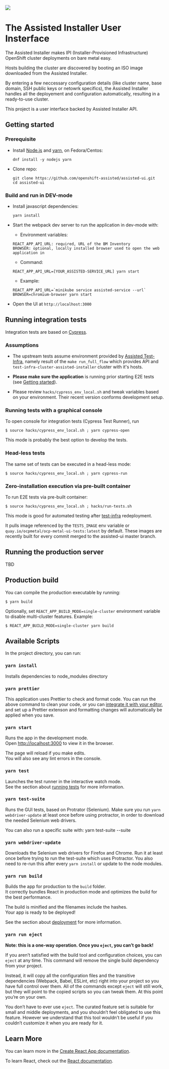 ![](https://github.com/openshift-assisted/assisted-ui/workflows/Build%20and%20push/badge.svg)

# The Assisted Installer User Insterface

The Assisted Installer makes IPI (Installer-Provisioned Infrastructure) OpenShift cluster deployments on bare metal easy.

Hosts building the cluster are discovered by booting an ISO image downloaded from the Assisted Installer.

By entering a few neccessary configuration details (like cluster name, base domain, SSH public keys or netowrk specifics), the Assisted Installer handles all the deployement and configuration automatically, resulting in a ready-to-use cluster.

This project is a user interface backed by Assisted Installer API.

## Getting started

### Prerequisite

- Install [Node.js](https://nodejs.org/en) and [yarn](https://yarnpkg.com/), on Fedora/Centos:
  ```
  dnf install -y nodejs yarn
  ```
- Clone repo:
  ```
  git clone https://github.com/openshift-assisted/assisted-ui.git
  cd assisted-ui
  ```

### Build and run in DEV-mode

- Install javascript dependencies:
  ```
  yarn install
  ```
- Start the webpack dev server to run the application in dev-mode with:

  - Environment variables:

  ```
  REACT_APP_API_URL: required, URL of the BM Inventory
  BROWSER: optional, locally installed browser used to open the web application in
  ```

  - Command:

  ```
  REACT_APP_API_URL=[YOUR_ASSISTED-SERVICE_URL] yarn start
  ```

  - Example:

  ```
  REACT_APP_API_URL=`minikube service assisted-service --url` BROWSER=chromium-browser yarn start
  ```

- Open the UI at `http://localhost:3000`

## Running integration tests

Integration tests are based on [Cypress](https://www.cypress.io/).

### Assumptions
- The upstream tests assume environment provided by [Assisted Test-Infra](https://github.com/openshift/assisted-test-infra), namely result of the `make run_full_flow` which provides API and `test-infra-cluster-assisted-installer` cluster with it's hosts.

- **Please make sure the application** is running prior starting E2E tests (see [Getting started](#2-getting-started)).

- Please review `hacks/cypress_env_local.sh` and tweak variables based on your environment. Their recent version conforms development setup.

### Running tests with a graphical console
To open console for integration tests (Cypress Test Runner), run

```
$ source hacks/cypress_env_local.sh ; yarn cypress-open
```
This mode is probably the best option to develop the tests.

### Head-less tests
The same set of tests can be executed in a head-less mode:

```
$ source hacks/cypress_env_local.sh ; yarn cypress-run
```

### Zero-installation execution via pre-built container
To run E2E tests via pre-built container:

```
$ source hacks/cypress_env_local.sh ; hacks/run-tests.sh
```
This mode is good for automated testing after [test-infra](https://github.com/openshift/assisted-test-infra) redeployment.

It pulls image referenced by the `TESTS_IMAGE` env variable or `quay.io/ocpmetal/ocp-metal-ui-tests:latest` by default. These images are recently built for every commit merged to the assisted-ui master branch.

## Running the production server

TBD

## Production build

You can compile the production executable by running:

```
$ yarn build
```

Optionally, set `REACT_APP_BUILD_MODE=single-cluster` environment variable to disable multi-cluster features.
Example:

```
$ REACT_APP_BUILD_MODE=single-cluster yarn build
```

## Available Scripts

In the project directory, you can run:

### `yarn install`

Installs dependencies to node_modules directory

### `yarn prettier`

This application uses Prettier to check and format code. You can run the above command to clean your
code, or you can [integrate it with your editor](https://prettier.io/docs/en/editors.html), and set
up a Prettier extenson and formatting changes will automatically be applied when you save.

### `yarn start`

Runs the app in the development mode.<br> Open [http://localhost:3000](http://localhost:3000) to
view it in the browser.

The page will reload if you make edits.<br> You will also see any lint errors in the console.

### `yarn test`

Launches the test runner in the interactive watch mode.<br> See the section about
[running tests](https://facebook.github.io/create-react-app/docs/running-tests) for more
information.

### `yarn test-suite`

Runs the GUI tests, based on Protrator (Selenium). Make sure you run `yarn webdriver-update` at
least once before using protractor, in order to download the needed Selenium web drivers.

You can also run a specific suite with: yarn test-suite --suite <suite-name>

### `yarn webdriver-update`

Downloads the Selenium web drivers for Firefox and Chrome. Run it at least once before trying to run
the test-suite which uses Protractor. You also need to re-run this after every `yarn install` or
update to the node modules.

### `yarn run build`

Builds the app for production to the `build` folder.<br> It correctly bundles React in production
mode and optimizes the build for the best performance.

The build is minified and the filenames include the hashes.<br> Your app is ready to be deployed!

See the section about [deployment](https://facebook.github.io/create-react-app/docs/deployment) for
more information.

### `yarn run eject`

**Note: this is a one-way operation. Once you `eject`, you can’t go back!**

If you aren’t satisfied with the build tool and configuration choices, you can `eject` at any time.
This command will remove the single build dependency from your project.

Instead, it will copy all the configuration files and the transitive dependencies (Webpack, Babel,
ESLint, etc) right into your project so you have full control over them. All of the commands except
`eject` will still work, but they will point to the copied scripts so you can tweak them. At this
point you’re on your own.

You don’t have to ever use `eject`. The curated feature set is suitable for small and middle
deployments, and you shouldn’t feel obligated to use this feature. However we understand that this
tool wouldn’t be useful if you couldn’t customize it when you are ready for it.

## Learn More

You can learn more in the
[Create React App documentation](https://facebook.github.io/create-react-app/docs/getting-started).

To learn React, check out the [React documentation](https://reactjs.org/).
